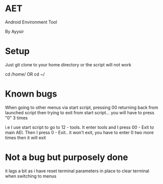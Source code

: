 AET
===

Android Environment Tool

By Ayysir


Setup
===
Just git clone to your home directory or the script will not work

cd /home/<your system name> OR cd ~/

Known bugs
===

When going to other menus via start script, pressing 00 returning back from launched script then trying to exit from start script... you will have to press "0" 3 times

i.e I use start script to go to 12 - tools. It enter tools and I press 00 - Exit to main AEI. Then I press 0 - Exit.. it won't exit, you have to enter 0 two more times then it will exit

Not a bug but purposely done
===

it lags a bit as i have reset terminal parameters in place to clear terminal when switching to menus
